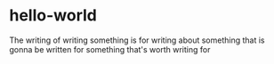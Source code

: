# hello-world
The writing of writing something is for writing about something that is gonna be written for something that's worth writing for       
